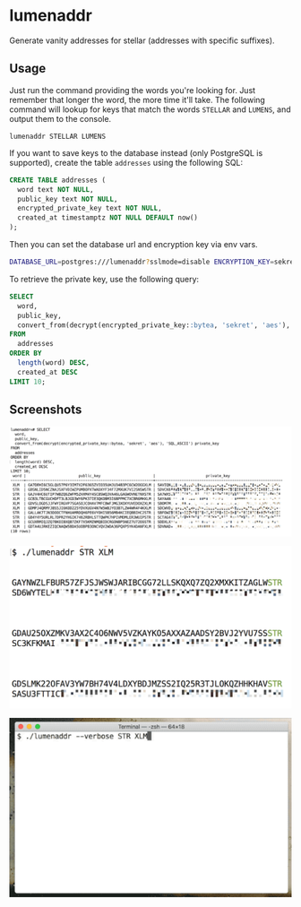 # lumenaddr

Generate vanity addresses for stellar (addresses with specific suffixes).

## Usage

Just run the command providing the words you're looking for. Just remember that longer the word, the more time it'll take. The following command will lookup for keys that match the words `STELLAR` and `LUMENS`, and output them to the console.

```
lumenaddr STELLAR LUMENS
```

If you want to save keys to the database instead (only PostgreSQL is supported), create the table `addresses` using the following SQL:

```sql
CREATE TABLE addresses (
  word text NOT NULL,
  public_key text NOT NULL,
  encrypted_private_key text NOT NULL,
  created_at timestamptz NOT NULL DEFAULT now()
);
```

Then you can set the database url and encryption key via env vars.

```bash
DATABASE_URL=postgres:///lumenaddr?sslmode=disable ENCRYPTION_KEY=sekret lumenaddr STELLAR LUMENS
```

To retrieve the private key, use the following query:

```sql
SELECT
  word,
  public_key,
  convert_from(decrypt(encrypted_private_key::bytea, 'sekret', 'aes'), 'SQL_ASCII') private_key
FROM
  addresses
ORDER BY
  length(word) DESC,
  created_at DESC
LIMIT 10;
```

## Screenshots

![](https://github.com/fnando/lumenaddr/raw/master/screenshots/database.png)

![](https://github.com/fnando/lumenaddr/raw/master/screenshots/terminal.png)

![](https://github.com/fnando/lumenaddr/raw/master/screenshots/lumenaddr.gif)

